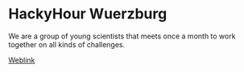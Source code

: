 # HackyHour Wuerzburg
We are a group of young scientists that meets once a month to work together on all kinds of challenges.

[Weblink](http://hackyhour.github.io/Wuerzburg/)
